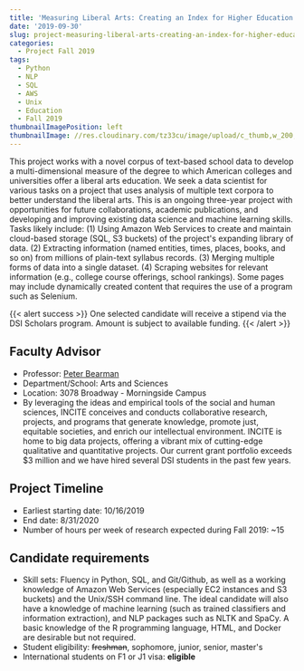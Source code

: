 ```yaml
---
title: 'Measuring Liberal Arts: Creating an Index for Higher Education'
date: '2019-09-30'
slug: project-measuring-liberal-arts-creating-an-index-for-higher-education
categories:
  - Project Fall 2019
tags:
  - Python
  - NLP
  - SQL
  - AWS
  - Unix
  - Education
  - Fall 2019
thumbnailImagePosition: left
thumbnailImage: //res.cloudinary.com/tz33cu/image/upload/c_thumb,w_200,g_face/v1547177803/DSI-scholars/Inspire_Campaign_Knowledge_Networks_Logo_rpsh17.png
---
```

This project works with a novel corpus of text-based school data to develop a multi-dimensional measure of the degree to which American colleges and universities offer a liberal arts education. We seek a data scientist for various tasks on a project that uses analysis of multiple text corpora to better understand the liberal arts. This is an ongoing three-year project with opportunities for future collaborations, academic publications, and developing and improving existing data science and machine learning skills. Tasks likely include: (1) Using Amazon Web Services to create and maintain cloud-based storage (SQL, S3 buckets) of the project's expanding library of data. (2) Extracting information (named entities, times, places, books, and so on) from millions of plain-text syllabus records. (3) Merging multiple forms of data into a single dataset. (4) Scraping websites for relevant information (e.g., college course offerings, school rankings). Some pages may include dynamically created content that requires the use of a program such as Selenium.

<!--more-->

{{< alert success >}}
One selected candidate will receive a stipend via the DSI Scholars program. Amount is subject to available funding.
{{< /alert >}}

## Faculty Advisor
+ Professor: [Peter Bearman](incite.columbia.edu)
+ Department/School: Arts and Sciences
+ Location: 3078 Broadway - Morningside Campus
+ By leveraging the ideas and empirical tools of the social and human sciences, INCITE conceives and conducts collaborative research, projects, and programs that generate knowledge, promote just, equitable societies, and enrich our intellectual environment. INCITE is home to big data projects, offering a vibrant mix of cutting-edge qualitative and quantitative projects. Our current grant portfolio exceeds $3 million and we have hired several DSI students in the past few years.

## Project Timeline
+ Earliest starting date: 10/16/2019
+ End date: 8/31/2020
+ Number of hours per week of research expected during Fall 2019: ~15

## Candidate requirements
+ Skill sets: Fluency in Python, SQL, and Git/Github, as well as a working knowledge of Amazon Web Services (especially EC2 instances and S3 buckets) and the Unix/SSH command line. The ideal candidate will also have a knowledge of machine learning (such as trained classifiers and information extraction), and NLP packages such as NLTK and SpaCy. A basic knowledge of the R programming language, HTML, and Docker are desirable but not required.
+ Student eligibility: ~~freshman~~, sophomore, junior, senior, master's
+ International students on F1 or J1 visa: **eligible**
